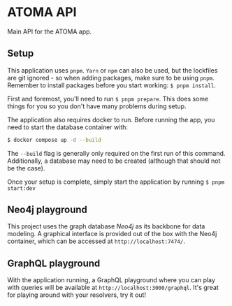 # ATOMA API

Main API for the ATOMA app.

## Setup

This application uses `pnpm`. `Yarn` or `npm` can also be used, but the lockfiles are git ignored - so when adding packages,
make sure to be using `pnpm`. Remember to install packages before you start working: `$ pnpm install`.

First and foremost, you'll need to run `$ pnpm prepare`. This does some things for you so you don't have many problems during setup.

The application also requires docker to run. Before running the app, you need to start the database container with:

```bash
$ docker compose up -d --build
```

The `--build` flag is generally only required on the first run of this command. Additionally, a database may need to be created (although that should not be the case).

Once your setup is complete, simply start the application by running `$ pnpm start:dev`

## Neo4j playground

This project uses the graph database _Neo4j_ as its backbone for data modeling.
A graphical interface is provided out of the box with the Neo4j container, which can be accessed at `http://localhost:7474/`.

## GraphQL playground

With the application running, a GraphQL playground where you can play with queries will be available at `http://localhost:3000/graphql`. It's great for playing around with your resolvers, try it out!
